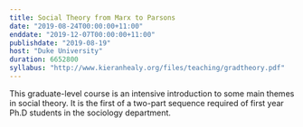 ```yaml
---
title: Social Theory from Marx to Parsons
date: "2019-08-24T00:00:00+11:00"
enddate: "2019-12-07T00:00:00+11:00"
publishdate: "2019-08-19"
host: "Duke University"
duration: 6652800
syllabus: "http://www.kieranhealy.org/files/teaching/gradtheory.pdf"
---
```


This graduate-level course is an intensive introduction to some main themes in social theory. It is the first of a two-part sequence required of first year Ph.D students in the sociology department.


